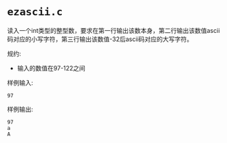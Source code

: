 # `ezascii.c`

读入一个int类型的整型数，要求在第一行输出该数本身，第二行输出该数值ascii码对应的小写字符，第三行输出该数值-32后ascii码对应的大写字符。


规约:
-  输入的数值在97-122之间


样例输入:
```plain
97
```
样例输出:
```plain
97
a
A
```